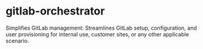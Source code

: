 # gitlab-orchestrator
Simplifies GitLab management: Streamlines GitLab setup, configuration, and user provisioning for internal use, customer sites, or any other applicable scenario.
